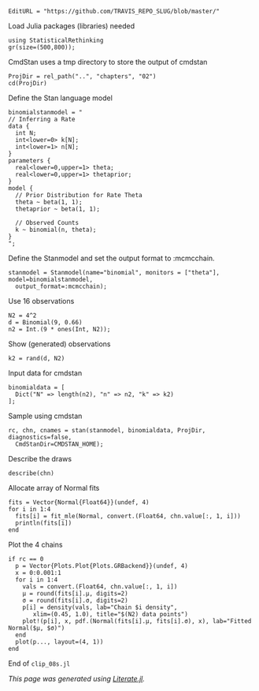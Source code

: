 ```@meta
EditURL = "https://github.com/TRAVIS_REPO_SLUG/blob/master/"
```

Load Julia packages (libraries) needed

```@example clip-08s
using StatisticalRethinking
gr(size=(500,800));
```

CmdStan uses a tmp directory to store the output of cmdstan

```@example clip-08s
ProjDir = rel_path("..", "chapters", "02")
cd(ProjDir)
```

Define the Stan language model

```@example clip-08s
binomialstanmodel = "
// Inferring a Rate
data {
  int N;
  int<lower=0> k[N];
  int<lower=1> n[N];
}
parameters {
  real<lower=0,upper=1> theta;
  real<lower=0,upper=1> thetaprior;
}
model {
  // Prior Distribution for Rate Theta
  theta ~ beta(1, 1);
  thetaprior ~ beta(1, 1);

  // Observed Counts
  k ~ binomial(n, theta);
}
";
```

Define the Stanmodel and set the output format to :mcmcchain.

```@example clip-08s; continued = true
stanmodel = Stanmodel(name="binomial", monitors = ["theta"], model=binomialstanmodel,
  output_format=:mcmcchain);
```

Use 16 observations

```@example clip-08s
N2 = 4^2
d = Binomial(9, 0.66)
n2 = Int.(9 * ones(Int, N2));
```

Show (generated) observations

```@example clip-08s
k2 = rand(d, N2)
```

Input data for cmdstan

```@example clip-08s
binomialdata = [
  Dict("N" => length(n2), "n" => n2, "k" => k2)
];
```

Sample using cmdstan

```@example clip-08s; continued = true
rc, chn, cnames = stan(stanmodel, binomialdata, ProjDir, diagnostics=false,
  CmdStanDir=CMDSTAN_HOME);
```

Describe the draws

```@example clip-08s
describe(chn)
```

Allocate array of Normal fits

```@example clip-08s
fits = Vector{Normal{Float64}}(undef, 4)
for i in 1:4
  fits[i] = fit_mle(Normal, convert.(Float64, chn.value[:, 1, i]))
  println(fits[i])
end
```

Plot the 4 chains

```@example clip-08s
if rc == 0
  p = Vector{Plots.Plot{Plots.GRBackend}}(undef, 4)
  x = 0:0.001:1
  for i in 1:4
    vals = convert.(Float64, chn.value[:, 1, i])
    μ = round(fits[i].μ, digits=2)
    σ = round(fits[i].σ, digits=2)
    p[i] = density(vals, lab="Chain $i density",
       xlim=(0.45, 1.0), title="$(N2) data points")
    plot!(p[i], x, pdf.(Normal(fits[i].μ, fits[i].σ), x), lab="Fitted Normal($μ, $σ)")
  end
  plot(p..., layout=(4, 1))
end
```

End of `clip_08s.jl`

*This page was generated using [Literate.jl](https://github.com/fredrikekre/Literate.jl).*


